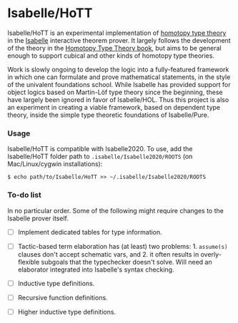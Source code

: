 # Isabelle/HoTT

Isabelle/HoTT is an experimental implementation of [homotopy type theory](https://en.wikipedia.org/wiki/Homotopy_type_theory) in the [Isabelle](https://isabelle.in.tum.de/) interactive theorem prover.
It largely follows the development of the theory in the [Homotopy Type Theory book](https://homotopytypetheory.org/book/), but aims to be general enough to support cubical and other kinds of homotopy type theories.

Work is slowly ongoing to develop the logic into a fully-featured framework in which one can formulate and prove mathematical statements, in the style of the univalent foundations school.
While Isabelle has provided support for object logics based on Martin-Löf type theory since the beginning, these have largely been ignored in favor of Isabelle/HOL.
Thus this project is also an experiment in creating a viable framework, based on dependent type theory, inside the simple type theoretic foundations of Isabelle/Pure.

### Usage

Isabelle/HoTT is compatible with Isabelle2020.
To use, add the Isabelle/HoTT folder path to `.isabelle/Isabelle2020/ROOTS` (on Mac/Linux/cygwin installations):

```
$ echo path/to/Isabelle/HoTT >> ~/.isabelle/Isabelle2020/ROOTS
```

### To-do list

In no particular order. Some of the following might require changes to the Isabelle prover itself.

- [ ] Implement dedicated tables for type information.
- [ ] Tactic-based term elaboration has (at least) two problems:
        1. `assume(s)` clauses don't accept schematic vars, and
        2. it often results in overly-flexible subgoals that the typechecker doesn't solve.
      Will need an elaborator integrated into Isabelle's syntax checking.
- [ ] Inductive type definitions.
- [ ] Recursive function definitions.
- [ ] Higher inductive type definitions.


